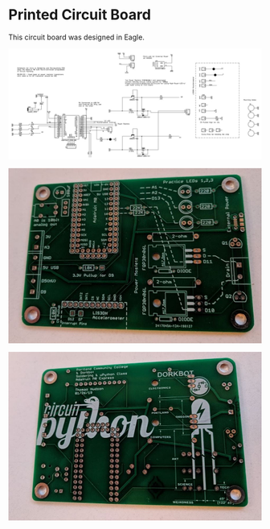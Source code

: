 # Printed Circuit Board

This circuit board was designed in Eagle.

![](https://github.com/hydronics2/Circuitpython_February_2019/blob/master/soldering/pics/schematic.jpg)

![](https://github.com/hydronics2/Circuitpython_February_2019/blob/master/soldering/eagle_design_files/blank_top.JPG)

![](https://github.com/hydronics2/Circuitpython_February_2019/blob/master/soldering/eagle_design_files/blank_bottom.JPG)
